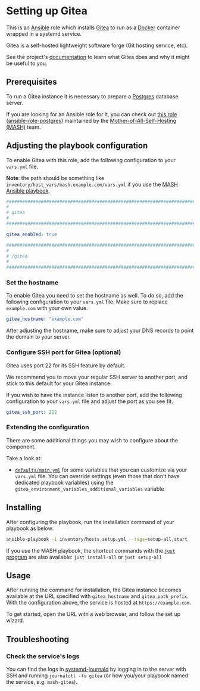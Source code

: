 <!--
SPDX-FileCopyrightText: 2020 - 2024 MDAD project contributors
SPDX-FileCopyrightText: 2020 - 2024 Slavi Pantaleev
SPDX-FileCopyrightText: 2020 Aaron Raimist
SPDX-FileCopyrightText: 2020 Chris van Dijk
SPDX-FileCopyrightText: 2020 Dominik Zajac
SPDX-FileCopyrightText: 2020 Mickaël Cornière
SPDX-FileCopyrightText: 2022 François Darveau
SPDX-FileCopyrightText: 2022 Julian Foad
SPDX-FileCopyrightText: 2022 Warren Bailey
SPDX-FileCopyrightText: 2023 Antonis Christofides
SPDX-FileCopyrightText: 2023 Felix Stupp
SPDX-FileCopyrightText: 2023 MASH project contributors
SPDX-FileCopyrightText: 2023 Pierre 'McFly' Marty
SPDX-FileCopyrightText: 2024 - 2025 Suguru Hirahara
SPDX-FileCopyrightText: 2024 Sergio Durigan Junior

SPDX-License-Identifier: AGPL-3.0-or-later
-->

# Setting up Gitea

This is an [Ansible](https://www.ansible.com/) role which installs [Gitea](https://gitea.io) to run as a [Docker](https://www.docker.com/) container wrapped in a systemd service.

Gitea is a self-hosted lightweight software forge (Git hosting service, etc).

See the project's [documentation](https://docs.gitea.com/) to learn what Gitea does and why it might be useful to you.

## Prerequisites

To run a Gitea instance it is necessary to prepare a [Postgres](https://www.postgresql.org) database server.

If you are looking for an Ansible role for it, you can check out [this role (ansible-role-postgres)](https://github.com/mother-of-all-self-hosting/ansible-role-postgres) maintained by the [Mother-of-All-Self-Hosting (MASH)](https://github.com/mother-of-all-self-hosting) team.

## Adjusting the playbook configuration

To enable Gitea with this role, add the following configuration to your `vars.yml` file.

**Note**: the path should be something like `inventory/host_vars/mash.example.com/vars.yml` if you use the [MASH Ansible playbook](https://github.com/mother-of-all-self-hosting/mash-playbook).

```yaml
########################################################################
#                                                                      #
# gitea                                                                #
#                                                                      #
########################################################################

gitea_enabled: true

########################################################################
#                                                                      #
# /gitea                                                               #
#                                                                      #
########################################################################
```

### Set the hostname

To enable Gitea you need to set the hostname as well. To do so, add the following configuration to your `vars.yml` file. Make sure to replace `example.com` with your own value.

```yaml
gitea_hostname: "example.com"
```

After adjusting the hostname, make sure to adjust your DNS records to point the domain to your server.

### Configure SSH port for Gitea (optional)

Gitea uses port 22 for its SSH feature by default.

We recommend you to move your regular SSH server to another port, and stick to this default for your Gitea instance.

If you wish to have the instance listen to another port, add the following configuration to your `vars.yml` file and adjust the port as you see fit.

```yaml
gitea_ssh_port: 222
```

### Extending the configuration

There are some additional things you may wish to configure about the component.

Take a look at:

- [`defaults/main.yml`](../defaults/main.yml) for some variables that you can customize via your `vars.yml` file. You can override settings (even those that don't have dedicated playbook variables) using the `gitea_environment_variables_additional_variables` variable

## Installing

After configuring the playbook, run the installation command of your playbook as below:

```sh
ansible-playbook -i inventory/hosts setup.yml --tags=setup-all,start
```

If you use the MASH playbook, the shortcut commands with the [`just` program](https://github.com/mother-of-all-self-hosting/mash-playbook/blob/main/docs/just.md) are also available: `just install-all` or `just setup-all`

## Usage

After running the command for installation, the Gitea instance becomes available at the URL specified with `gitea_hostname` and `gitea_path_prefix`. With the configuration above, the service is hosted at `https://example.com`.

To get started, open the URL with a web browser, and follow the set up wizard.

## Troubleshooting

### Check the service's logs

You can find the logs in [systemd-journald](https://www.freedesktop.org/software/systemd/man/systemd-journald.service.html) by logging in to the server with SSH and running `journalctl -fu gitea` (or how you/your playbook named the service, e.g. `mash-gitea`).
